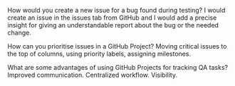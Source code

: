 How would you create a new issue for a bug found during testing?
I would create an issue in the issues tab from GitHub and I would add a precise insight for giving an understandable report about the bug or the needed change.

How can you prioritise issues in a GitHub Project?
Moving critical issues to the top of columns, using priority labels, assigning milestones.

What are some advantages of using GitHub Projects for tracking QA tasks?
Improved communication.
Centralized workflow.
Visibility.